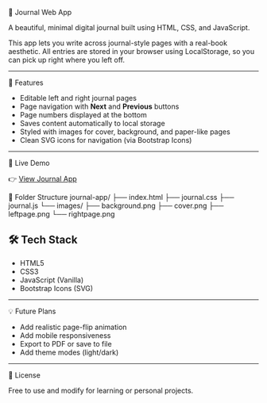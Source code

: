 📝 Journal Web App

A beautiful, minimal digital journal built using HTML, CSS, and JavaScript.

This app lets you write across journal-style pages with a real-book aesthetic. All entries are stored in your browser using LocalStorage, so you can pick up right where you left off.

---

🌟 Features

- Editable left and right journal pages
- Page navigation with **Next** and **Previous** buttons
- Page numbers displayed at the bottom
- Saves content automatically to local storage
- Styled with images for cover, background, and paper-like pages
- Clean SVG icons for navigation (via Bootstrap Icons)

---

🚀 Live Demo

👉 [View Journal App](https://jesica280.github.io/journal-app/)  

📁 Folder Structure
journal-app/
├── index.html
├── journal.css
├── journal.js
└── images/
 ├── background.png
 ├── cover.png
 ├── leftpage.png
 └── rightpage.png

 ## 🛠️ Tech Stack

- HTML5
- CSS3
- JavaScript (Vanilla)
- Bootstrap Icons (SVG)

---

💡 Future Plans

- Add realistic page-flip animation
- Add mobile responsiveness
- Export to PDF or save to file
- Add theme modes (light/dark)

---
  
🪪 License

Free to use and modify for learning or personal projects.



